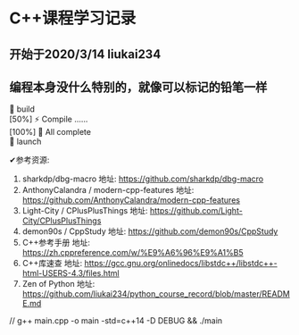 <!--
 * @Author: your name
 * @Date: 2020-03-14 12:02:08
 * @LastEditTime: 2020-04-27 09:44:34
 * @LastEditors: liukai
 * @Description: In User Settings Edit
 * @FilePath: /C++课程学习记录/README.md
 -->
# C++课程学习记录
## 开始于2020/3/14  liukai234
## 编程本身没什么特别的，就像可以标记的铅笔一样
🔨 build  
[50%] ⚡ Compile ......  
[100%] 🔋 All complete  
🚀 launch  

✔参考资源: 
1. sharkdp/dbg-macro  地址: https://github.com/sharkdp/dbg-macro
2. AnthonyCalandra / modern-cpp-features  地址: https://github.com/AnthonyCalandra/modern-cpp-features
3. Light-City / CPlusPlusThings 地址: https://github.com/Light-City/CPlusPlusThings
4. demon90s / CppStudy  地址: https://github.com/demon90s/CppStudy
5. C++参考手册   地址: https://zh.cppreference.com/w/%E9%A6%96%E9%A1%B5
6. C++库速查  地址: https://gcc.gnu.org/onlinedocs/libstdc++/libstdc++-html-USERS-4.3/files.html
7. Zen of Python  地址: https://github.com/liukai234/python_course_record/blob/master/README.md

// g++ main.cpp -o main -std=c++14 -D DEBUG && ./main